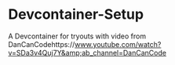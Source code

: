 # Devcontainer-Setup
A Devcontainer for tryouts with video from DanCanCodehttps://www.youtube.com/watch?v=SDa3v4Quj7Y&amp;ab_channel=DanCanCode
